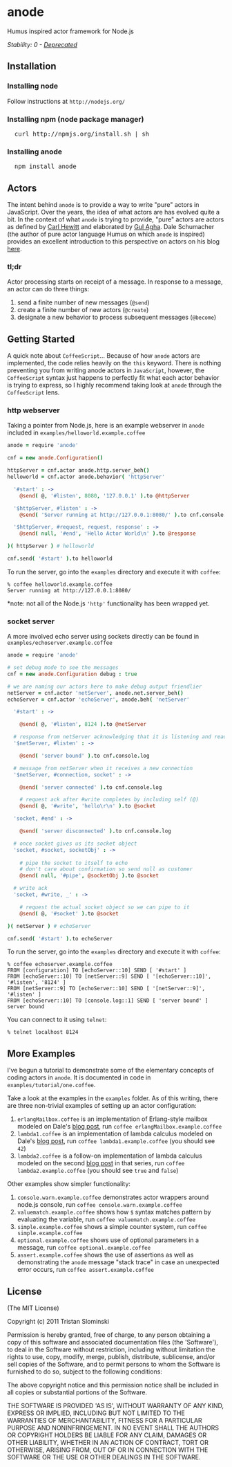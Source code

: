# anode

Humus inspired actor framework for Node.js

_Stability: 0 - [Deprecated](https://github.com/tristanls/stability-index#stability-0---deprecated)_

## Installation

### Installing node
Follow instructions at `http://nodejs.org/`

### Installing npm (node package manager)
<pre>
  curl http://npmjs.org/install.sh | sh
</pre>

### Installing anode
<pre>
  npm install anode
</pre>

## Actors

The intent behind `anode` is to provide a way to write "pure" actors in JavaScript. Over the years, the idea of what actors are has evolved quite a bit. In the context of what `anode` is trying to provide, "pure" actors are actors as defined by [Carl Hewitt](http://hdl.handle.net/1721.1/6272) and elaborated by [Gul Agha](http://hdl.handle.net/1721.1/6952). Dale Schumacher (the author of pure actor language Humus on which `anode` is inspired) provides an excellent introduction to this perspective on actors on his blog [here](http://www.dalnefre.com/wp/2010/05/deconstructing-the-actor-model/).

### tl;dr

Actor processing starts on receipt of a message. In response to a message, an actor can do three things:

1. send a finite number of new messages (`@send`)
2. create a finite number of new actors (`@create`)
3. designate a new behavior to process subsequent messages (`@become`)

## Getting Started

A quick note about `CoffeeScript`... Because of how `anode` actors are implemented, the code relies heavily on the `this` keyword. There is nothing preventing you from writing anode actors in `JavaScript`, however, the `CoffeeScript` syntax just happens to perfectly fit what each actor behavior is trying to express, so I highly recommend taking look at `anode` through the `CoffeeScript` lens.

### http webserver

Taking a pointer from Node.js, here is an example webserver in `anode` included in `examples/helloworld.example.coffee`
  
```coffeescript
anode = require 'anode'

cnf = new anode.Configuration()

httpServer = cnf.actor anode.http.server_beh()
helloworld = cnf.actor anode.behavior( 'httpServer'

  '#start' : ->
    @send( @, '#listen', 8080, '127.0.0.1' ).to @httpServer

  '$httpServer, #listen' : ->
    @send( 'Server running at http://127.0.0.1:8080/' ).to cnf.console.log

  '$httpServer, #request, request, response' : ->
    @send( null, '#end', 'Hello Actor World\n' ).to @response  

)( httpServer ) # helloworld

cnf.send( '#start' ).to helloworld
```

To run the server, go into the `examples` directory and execute it with `coffee`:

    % coffee helloworld.example.coffee
    Server running at http://127.0.0.1:8080/

*note: not all of the Node.js `'http'` functionality has been wrapped yet.

### socket server

A more involved echo server using sockets directly can be found in `examples/echoserver.example.coffee`

```coffeescript
anode = require 'anode'

# set debug mode to see the messages
cnf = new anode.Configuration debug : true

# we are naming our actors here to make debug output friendlier
netServer = cnf.actor 'netServer', anode.net.server_beh()
echoServer = cnf.actor 'echoServer', anode.beh( 'netServer'

  '#start' : ->

    @send( @, '#listen', 8124 ).to @netServer

  # response from netServer acknowledging that it is listening and ready
  '$netServer, #listen' : ->

    @send( 'server bound' ).to cnf.console.log

  # message from netServer when it receives a new connection
  '$netServer, #connection, socket' : ->

    @send( 'server connected' ).to cnf.console.log

    # request ack after #write completes by including self (@)
    @send( @, '#write', 'hello\r\n' ).to @socket

  'socket, #end' : ->

    @send( 'server disconnected' ).to cnf.console.log

  # once socket gives us its socket object
  'socket, #socket, socketObj' : ->
  
    # pipe the socket to itself to echo
    # don't care about confirmation so send null as customer
    @send( null, '#pipe', @socketObj ).to @socket

  # write ack
  'socket, #write, _' : ->

    # request the actual socket object so we can pipe to it
    @send( @, '#socket' ).to @socket

)( netServer ) # echoServer

cnf.send( '#start' ).to echoServer
```

To run the server, go into the `examples` directory and execute it with `coffee`:

    % coffee echoserver.example.coffee
    FROM [configuration] TO [echoServer::10] SEND [ '#start' ]
    FROM [echoServer::10] TO [netServer::9] SEND [ '[echoServer::10]', '#listen', '8124' ]
    FROM [netServer::9] TO [echoServer::10] SEND [ '[netServer::9]', '#listen' ]
    FROM [echoServer::10] TO [console.log::1] SEND [ 'server bound' ]
    server bound

You can connect to it using `telnet`:

    % telnet localhost 8124

## More Examples

I've begun a tutorial to demonstrate some of the elementary concepts of coding actors in `anode`. It is documented in code in `examples/tutorial/one.coffee`.

Take a look at the examples in the `examples` folder. As of this writing, there
are three non-trivial examples of setting up an actor configuration:

1. `erlangMailbox.coffee` is an implementation of Erlang-style mailbox modeled on Dale's [blog post](http://www.dalnefre.com/wp/2011/10/erlang-style-mailboxes/), run `coffee erlangMailbox.example.coffee`
2. `lambda1.coffee` is an implementation of lambda calculus modeled on Dale's [blog post](http://www.dalnefre.com/wp/2010/08/evaluating-expressions-part-1-core-lambda-calculus/), run `coffee lambda1.example.coffee` (you should see `42`)
3. `lambda2.coffee` is a follow-on implementation of lambda calculus modeled on the second [blog post](http://www.dalnefre.com/wp/2010/09/evaluating-expressions-part-2-conditional-special-form/) in that series, run `coffee lambda2.example.coffee` (you should see `true` and `false`)

Other examples show simpler functionality:

1. `console.warn.example.coffee` demonstrates actor wrappers around node.js console, run `coffee console.warn.example.coffee`
2. `valuematch.example.coffee` shows how `$` syntax matches pattern by evaluating the variable, run `coffee valuematch.example.coffee`
3. `simple.example.coffee` shows a simple counter system, run `coffee simple.example.coffee`
4. `optional.example.coffee` shows use of optional parameters in a message, run `coffee optional.example.coffee`
5. `assert.example.coffee` shows the use of assertions as well as demonstrating the `anode` message "stack trace" in case an unexpected error occurs, run `coffee assert.example.coffee`

## License

(The MIT License)

Copyright (c) 2011 Tristan Slominski

Permission is hereby granted, free of charge, to any person obtaining a copy of this software and associated documentation files (the 'Software'), to deal in the Software without restriction, including without limitation the rights to use, copy, modify, merge, publish, distribute, sublicense, and/or sell copies of the Software, and to permit persons to whom the Software is furnished to do so, subject to the following conditions:

The above copyright notice and this permission notice shall be included in all copies or substantial portions of the Software.

THE SOFTWARE IS PROVIDED 'AS IS', WITHOUT WARRANTY OF ANY KIND, EXPRESS OR IMPLIED, INCLUDING BUT NOT LIMITED TO THE WARRANTIES OF MERCHANTABILITY, FITNESS FOR A PARTICULAR PURPOSE AND NONINFRINGEMENT. IN NO EVENT SHALL THE AUTHORS OR COPYRIGHT HOLDERS BE LIABLE FOR ANY CLAIM, DAMAGES OR OTHER LIABILITY, WHETHER IN AN ACTION OF CONTRACT, TORT OR OTHERWISE, ARISING FROM, OUT OF OR IN CONNECTION WITH THE SOFTWARE OR THE USE OR OTHER DEALINGS IN THE SOFTWARE.